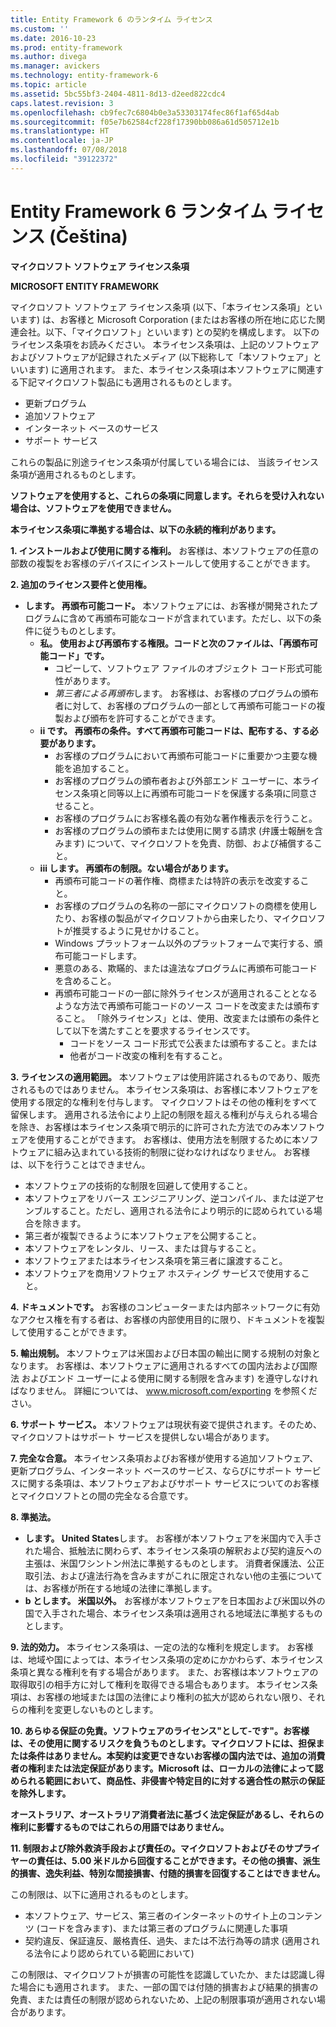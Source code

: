 ```yaml
---
title: Entity Framework 6 のランタイム ライセンス
ms.custom: ''
ms.date: 2016-10-23
ms.prod: entity-framework
ms.author: divega
ms.manager: avickers
ms.technology: entity-framework-6
ms.topic: article
ms.assetid: 5bc55bf3-2404-4811-8d13-d2eed822cdc4
caps.latest.revision: 3
ms.openlocfilehash: cb9fec7c6804b0e3a53303174fec86f1af65d4ab
ms.sourcegitcommit: f05e7b62584cf228f17390bb086a61d505712e1b
ms.translationtype: HT
ms.contentlocale: ja-JP
ms.lasthandoff: 07/08/2018
ms.locfileid: "39122372"
---
```

# <a name="entity-framework-6-runtime-license-enu"></a>Entity Framework 6 ランタイム ライセンス (Čeština)
**マイクロソフト ソフトウェア ライセンス条項**

**MICROSOFT ENTITY FRAMEWORK**

マイクロソフト ソフトウェア ライセンス条項 (以下、「本ライセンス条項」といいます) は、お客様と Microsoft Corporation (またはお客様の所在地に応じた関連会社。以下、「マイクロソフト」といいます) との契約を構成します。 以下のライセンス条項をお読みください。 本ライセンス条項は、上記のソフトウェアおよびソフトウェアが記録されたメディア (以下総称して「本ソフトウェア」といいます) に適用されます。 また、本ライセンス条項は本ソフトウェアに関連する下記マイクロソフト製品にも適用されるものとします。

-   更新プログラム
-   追加ソフトウェア
-   インターネット ベースのサービス
-   サポート サービス

これらの製品に別途ライセンス条項が付属している場合には、 当該ライセンス条項が適用されるものとします。

**ソフトウェアを使用すると、これらの条項に同意します。それらを受け入れない場合は、ソフトウェアを使用できません。**

**本ライセンス条項に準拠する場合は、以下の永続的権利があります。**

**1.  インストールおよび使用に関する権利。** お客様は、本ソフトウェアの任意の部数の複製をお客様のデバイスにインストールして使用することができます。

**2.  追加のライセンス要件と使用権。**

-   **します。  再頒布可能コード。** 本ソフトウェアには、お客様が開発されたプログラムに含めて再頒布可能なコードが含まれています。ただし、以下の条件に従うものとします。
    -   **私。    使用および再頒布する権限。コードと次のファイルは、「再頒布可能コード」です。**
        -   コピーして、ソフトウェア ファイルのオブジェクト コード形式可能性があります。
        -   *第三者による再頒布*します。 お客様は、お客様のプログラムの頒布者に対して、お客様のプログラムの一部として再頒布可能コードの複製および頒布を許可することができます。
    -   **ii です。  再頒布の条件。すべて再頒布可能コードは、配布する、する必要があります。**
        -   お客様のプログラムにおいて再頒布可能コードに重要かつ主要な機能を追加すること。
        -   お客様のプログラムの頒布者および外部エンド ユーザーに、本ライセンス条項と同等以上に再頒布可能コードを保護する条項に同意させること。
        -   お客様のプログラムにお客様名義の有効な著作権表示を行うこと。
        -   お客様のプログラムの頒布または使用に関する請求 (弁護士報酬を含みます) について、マイクロソフトを免責、防御、および補償すること。
    -   **iii します。 再頒布の制限。ない場合があります。**
        -   再頒布可能コードの著作権、商標または特許の表示を改変すること。
        -   お客様のプログラムの名称の一部にマイクロソフトの商標を使用したり、お客様の製品がマイクロソフトから由来したり、マイクロソフトが推奨するように見せかけること。
        -   Windows プラットフォーム以外のプラットフォームで実行する、頒布可能コードします。
        -   悪意のある、欺瞞的、または違法なプログラムに再頒布可能コードを含めること。
        -   再頒布可能コードの一部に除外ライセンスが適用されることとなるような方法で再頒布可能コードのソース コードを改変または頒布すること。 「除外ライセンス」とは、使用、改変または頒布の条件として以下を満たすことを要求するライセンスです。
            -   コードをソース コード形式で公表または頒布すること。または
            -   他者がコード改変の権利を有すること。

**3.  ライセンスの適用範囲。** 本ソフトウェアは使用許諾されるものであり、販売されるものではありません。 本ライセンス条項は、お客様に本ソフトウェアを使用する限定的な権利を付与します。 マイクロソフトはその他の権利をすべて留保します。 適用される法令により上記の制限を超える権利が与えられる場合を除き、お客様は本ライセンス条項で明示的に許可された方法でのみ本ソフトウェアを使用することができます。 お客様は、使用方法を制限するために本ソフトウェアに組み込まれている技術的制限に従わなければなりません。 お客様は、以下を行うことはできません。

-   本ソフトウェアの技術的な制限を回避して使用すること。
-   本ソフトウェアをリバース エンジニアリング、逆コンパイル、または逆アセンブルすること。ただし、適用される法令により明示的に認められている場合を除きます。
-   第三者が複製できるように本ソフトウェアを公開すること。
-   本ソフトウェアをレンタル、リース、または貸与すること。
-   本ソフトウェアまたは本ライセンス条項を第三者に譲渡すること。
-   本ソフトウェアを商用ソフトウェア ホスティング サービスで使用すること。

**4.  ドキュメントです。** お客様のコンピューターまたは内部ネットワークに有効なアクセス権を有する者は、お客様の内部使用目的に限り、ドキュメントを複製して使用することができます。

**5.  輸出規制。** 本ソフトウェアは米国および日本国の輸出に関する規制の対象となります。 お客様は、本ソフトウェアに適用されるすべての国内法および国際法 およびエンド ユーザーによる使用に関する制限を含みます) を遵守しなければなりません。 詳細については、 www.microsoft.com/exporting を参照ください。

**6.  サポート サービス。** 本ソフトウェアは現状有姿で提供されます。そのため、マイクロソフトはサポート サービスを提供しない場合があります。

**7.  完全な合意。** 本ライセンス条項およびお客様が使用する追加ソフトウェア、更新プログラム、インターネット ベースのサービス、ならびにサポート サービスに関する条項は、本ソフトウェアおよびサポート サービスについてのお客様とマイクロソフトとの間の完全なる合意です。

**8.  準拠法。**

-   **します。  United States**します。 お客様が本ソフトウェアを米国内で入手された場合、抵触法に関わらず、本ライセンス条項の解釈および契約違反への主張は、米国ワシントン州法に準拠するものとします。 消費者保護法、公正取引法、および違法行為を含みますがこれに限定されない他の主張については、お客様が所在する地域の法律に準拠します。
-   **b とします。  米国以外。** お客様が本ソフトウェアを日本国および米国以外の国で入手された場合、本ライセンス条項は適用される地域法に準拠するものとします。

**9.  法的効力。** 本ライセンス条項は、一定の法的な権利を規定します。 お客様は、地域や国によっては、本ライセンス条項の定めにかかわらず、本ライセンス条項と異なる権利を有する場合があります。 また、お客様は本ソフトウェアの取得取引の相手方に対して権利を取得できる場合もあります。 本ライセンス条項は、お客様の地域または国の法律により権利の拡大が認められない限り、それらの権利を変更しないものとします。

**10. あらゆる保証の免責。ソフトウェアのライセンス"として-です"。お客様は、その使用に関するリスクを負うものとします。マイクロソフトには、担保または条件はありません。本契約は変更できないお客様の国内法では、追加の消費者の権利または法定保証があります。Microsoft は、ローカルの法律によって認められる範囲において、商品性、非侵害や特定目的に対する適合性の黙示の保証を除外します。**

**オーストラリア、オーストラリア消費者法に基づく法定保証があるし、それらの権利に影響するものではこれらの用語ではありません。**

**11. 制限および除外救済手段および責任の。マイクロソフトおよびそのサプライヤーの責任は、5.00 米ドルから回復することができます。その他の損害、派生的損害、逸失利益、特別な間接損害、付随的損害を回復することはできません。**

この制限は、以下に適用されるものとします。

-   本ソフトウェア、サービス、第三者のインターネットのサイト上のコンテンツ (コードを含みます)、または第三者のプログラムに関連した事項
-   契約違反、保証違反、厳格責任、過失、または不法行為等の請求 (適用される法令により認められている範囲において)

この制限は、マイクロソフトが損害の可能性を認識していたか、または認識し得た場合にも適用されます。 また、一部の国では付随的損害および結果的損害の免責、または責任の制限が認められないため、上記の制限事項が適用されない場合があります。
